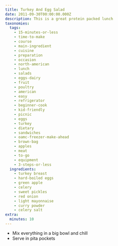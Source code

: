 ```yaml
---
title: Turkey And Egg Salad
date: 2011-09-30T00:00:00.000Z
description: This is a great protein packed lunch
taxonomies:
  tags:
    - 15-minutes-or-less
    - time-to-make
    - course
    - main-ingredient
    - cuisine
    - preparation
    - occasion
    - north-american
    - lunch
    - salads
    - eggs-dairy
    - fruit
    - poultry
    - american
    - easy
    - refrigerator
    - beginner-cook
    - kid-friendly
    - picnic
    - eggs
    - turkey
    - dietary
    - sandwiches
    - oamc-freezer-make-ahead
    - brown-bag
    - apples
    - meat
    - to-go
    - equipment
    - 3-steps-or-less
  ingredients:
    - turkey breast
    - hard-boiled eggs
    - green apple
    - celery
    - sweet pickles
    - red onion
    - light mayonnaise
    - curry powder
    - celery salt
extra:
  minutes: 10
---
```

 - Mix everything in a big bowl and chill
 - Serve in pita pockets
